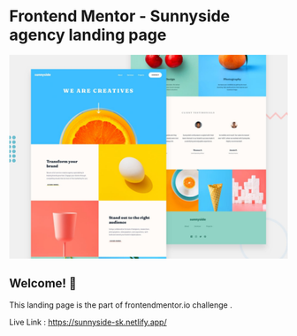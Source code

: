 # Frontend Mentor - Sunnyside agency landing page

![Design preview for the Sunnyside agency landing page coding challenge](./design/desktop-preview.jpg)

## Welcome! 👋
This landing page is the part of frontendmentor.io challenge . 

Live Link : https://sunnyside-sk.netlify.app/
